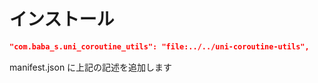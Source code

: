 # インストール

```json
"com.baba_s.uni_coroutine_utils": "file:../../uni-coroutine-utils",
```

manifest.json に上記の記述を追加します  
